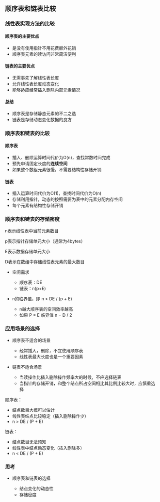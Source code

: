 ## 顺序表和链表比较

### 线性表实现方法的比较

#### 顺序表的主要优点

- 是没有使用指针不用花费额外花销
- 顺序表元素的读访问非常简洁便利

#### 链表的主要优点

- 无需事先了解线性表长度
- 允许线性表长度动态变化
- 能够适应经常插入删除内部元素情况

#### 总结

- 顺序表是存储静态元素的不二之选
- 链表是存储动态变化数据的良方

### 顺序表和链表的比较

#### 顺序表

- 插入、删除运算时间代价为O(n)，查找常数时间完成
- 预先申请固定长度的**连续空间**
- 如果整个数组元素很慢，不需要结构性存储开销

#### 链表

- 插入运算时间代价为O(1)，查找时间代价为O(n)
- 存储利用指针，动态的按照需要为表中的元素分配内存空间
- 每个元素有结构性存储开销

### 顺序表和链表的存储密度

n表示线性表中当前元素数目

p表示指针存储单元大小（通常为4bytes）

E表示数据存储单元大小

D表示在数组中存储线性表元素的最大数目

- 空间需求

  - 顺序表：DE
  - 链表：n(p+E)

- n的临界值，即 n > DE / (p + E)

  - n越大顺序表的空间效率越高
  - 如果 P = E 临界值 n = D / 2

### 应用场景的选择

- 顺序表不适合的场景

  - 经常插入，删除，不宜使用顺序表
  - 线性表最大长度也是一个重要因素

- 链表不适合场景

  - 当读操作比插入删除操作频率大的时候，不应选择链表
  - 当指针的存储开销，和整个结点所占空间相比其比例比较大时，应慎重选择

顺序表：

  - 结点数目大概可以估计
  - 线性表结点比较稳定（插入删除操作少）
  - n > DE / (P + E)

链表：

  - 结点数目无法预知
  - 线性表中结点动态变化（插入删除多）
  - n < DE / (P + E)

### 思考

- 顺序表和链表的选择

  - 结点变化的动态性
  - 存储密度